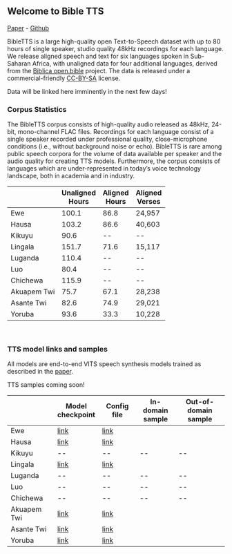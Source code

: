## Welcome to Bible TTS
[Paper](https://arxiv.org/pdf/2207.03546.pdf) - [Github](https://github.com/masakhane-io/bibleTTS)

BibleTTS is a large high-quality open Text-to-Speech dataset with up to 80 hours of single speaker, studio quality 48kHz recordings for each language.
We release aligned speech and text for six languages spoken in Sub-Saharan Africa, with unaligned data for four additional languages, derived from the [Biblica open.bible](https://open.bible/) project. 
The data is released under a commercial-friendly [CC-BY-SA](https://creativecommons.org/licenses/by-sa/4.0/) license.

Data will be linked here imminently in the next few days!


### Corpus Statistics

The BibleTTS corpus consists of high-quality audio released as 48kHz, 24-bit, mono-channel FLAC files. Recordings for each language consist of a single speaker recorded under professional quality, close-microphone conditions (i.e., without background noise or echo). BibleTTS is rare among public speech corpora for the volume of data available per speaker and the audio quality for creating TTS models. Furthermore, the corpus consists of languages which are under-represented in today’s voice technology landscape, both in academia and in industry.  


|              | Unaligned <br>Hours | Aligned<br> Hours | Aligned<br> Verses |
|--------------|--------------|-------------|-------------|
| Ewe          | 100.1        | 86.8        | 24,957      |
| Hausa        | 103.2        | 86.6        | 40,603      |
| Kikuyu       | 90.6         | --          | --          |
| Lingala      | 151.7        | 71.6        | 15,117      |
| Luganda      | 110.4        | --          | --          |
| Luo          | 80.4         | --          | --          |
| Chichewa     | 115.9        | --          | --          |
| Akuapem Twi  | 75.7         | 67.1        | 28,238      |
| Asante Twi   | 82.6         | 74.9        | 29,021      |
| Yoruba       | 93.6         | 33.3        | 10,228      |  
<br>


### TTS model links and samples

All models are end-to-end VITS speech synthesis models trained as described in the [paper](https://arxiv.org/pdf/2207.03546.pdf).  

TTS samples coming soon!  

|              | Model<br> checkpoint | Config file | In-domain<br> sample | Out-of-domain<br> sample | 
|------|-------|------|------|------|
| Ewe         | [link](https://coqui-ai-public-models.s3.amazonaws.com/OpenBible/ewe/checkpoint_1100000.pth) | [link](https://coqui-ai-public-models.s3.amazonaws.com/OpenBible/asante-twi/config.json) |        |      | 
| Hausa       | [link](https://coqui-ai-public-models.s3.amazonaws.com/OpenBible/hausa/checkpoint_1100000.pth) | [link](https://coqui-ai-public-models.s3.amazonaws.com/OpenBible/hausa/config.json) |    |    |
| Kikuyu      | -- | -- | --          | --          |
| Lingala     | [link](https://coqui-ai-public-models.s3.amazonaws.com/OpenBible/lingala/checkpoint_1100000.pth) | [link](https://coqui-ai-public-models.s3.amazonaws.com/OpenBible/lingala/config.json) |      |       |
| Luganda     | -- | -- | --          | --          |
| Luo         | -- | -- | --          | --          |
| Chichewa    | -- | -- | --          | --          |
| Akuapem Twi | [link](https://coqui-ai-public-models.s3.amazonaws.com/OpenBible/akuapem-twi/checkpoint_1100000.pth) | [link](https://coqui-ai-public-models.s3.amazonaws.com/OpenBible/akuapem-twi/config.json) |      |  |
| Asante Twi  | [link](https://coqui-ai-public-models.s3.amazonaws.com/OpenBible/asante-twi/checkpoint_1100000.pth) | [link](https://coqui-ai-public-models.s3.amazonaws.com/OpenBible/asante-twi/config.json) |    |   |
| Yoruba      | [link](https://coqui-ai-public-models.s3.amazonaws.com/OpenBible/yoruba/checkpoint_1100000.pth) | [link](https://coqui-ai-public-models.s3.amazonaws.com/OpenBible/yoruba/config.json) |    |  |  
<br>  
